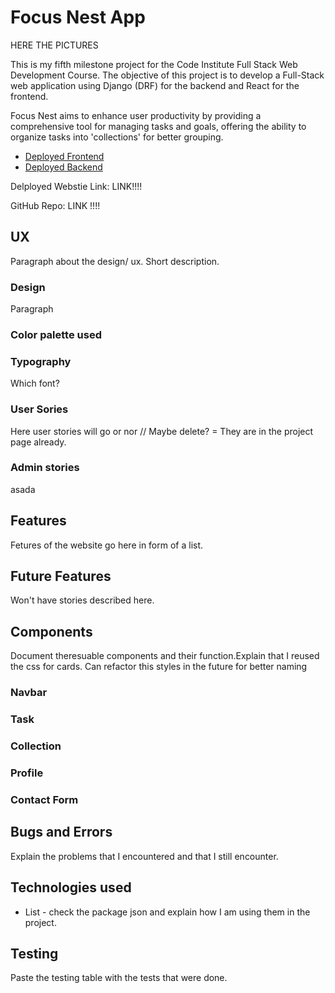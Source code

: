 # Focus Nest App 

HERE THE PICTURES

This is my fifth milestone project for the Code Institute Full Stack Web Development Course. The objective of this project is to develop a Full-Stack web application using Django (DRF) for the backend and React for the frontend.

Focus Nest aims to enhance user productivity by providing a comprehensive tool for managing tasks and goals, offering the ability to organize tasks into 'collections' for better grouping.

* [Deployed Frontend](https://focus-nest-1f84ad6cf300.herokuapp.com/)
* [Deployed Backend](https://focus-nest-api-a8aee1208ee3.herokuapp.com/) 



Delployed Webstie Link:  LINK!!!!

GitHub Repo: LINK !!!!


## UX

Paragraph about the design/ ux. Short description.

### Design

Paragraph


### Color palette used


### Typography

Which font? 

### User Sories

Here user stories will go or nor // Maybe delete? = They are in the project page already.


### Admin stories

asada


## Features

Fetures of the website go here in form of a list.

## Future Features

Won't have stories described here.

## Components

Document theresuable components and their function.Explain that I reused the css for cards. Can refactor this styles in the future for better naming

### Navbar


### Task 



### Collection

### Profile 


### Contact Form







### 

## Bugs and Errors

Explain the problems that I encountered and that I still encounter.

## Technologies used
- List - check the package json and explain how I am using them in the project.

## Testing

Paste the testing table with the tests that were done.





